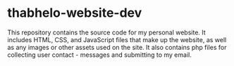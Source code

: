# thabhelo-website-dev
This repository contains the source code for my personal website. It includes HTML, CSS, and JavaScript files that make up the website, as well as any images or other assets used on the site. It also contains php files for collecting user contact - messages and submitting to my email.
